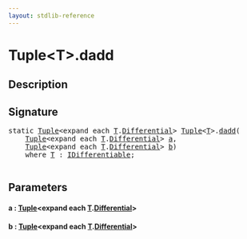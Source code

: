 ```yaml
---
layout: stdlib-reference
---
```


# Tuple\<T\>\.dadd

## Description





## Signature 

<pre>
<span class='code_keyword'>static</span> <a href="index.html" class="code_type">Tuple</a>&lt;<span class="code_keyword">expand</span> <span class="code_keyword">each</span> <a href="index.html#typeparam-T" class="code_type">T</a>.<a href="differential-0.html" class="code_type">Differential</a>&gt; <a href="index.html" class="code_type">Tuple</a>&lt;<a href="index.html#typeparam-T" class="code_type">T</a>&gt;.<a href="dadd.html">dadd</a>(
    <a href="index.html" class="code_type">Tuple</a>&lt;<span class="code_keyword">expand</span> <span class="code_keyword">each</span> <a href="index.html#typeparam-T" class="code_type">T</a>.<a href="differential-0.html" class="code_type">Differential</a>&gt; <a href="dadd.html#decl-a" class="code_param">a</a>,
    <a href="index.html" class="code_type">Tuple</a>&lt;<span class="code_keyword">expand</span> <span class="code_keyword">each</span> <a href="index.html#typeparam-T" class="code_type">T</a>.<a href="differential-0.html" class="code_type">Differential</a>&gt; <a href="dadd.html#decl-b" class="code_param">b</a>)
    <span class='code_keyword'>where</span> <a href="index.html#typeparam-T" class="code_type">T</a> : <a href="index.html" class="code_type">IDifferentiable</a>;

</pre>

## Parameters

####  <a id="decl-a"></a>a  : [Tuple](index)\<expand each [T](index#typeparam-T)\.[Differential](differential-0)\>
####  <a id="decl-b"></a>b  : [Tuple](index)\<expand each [T](index#typeparam-T)\.[Differential](differential-0)\>

